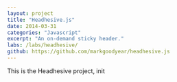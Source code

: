 ```yaml
---
layout: project
title: "Headhesive.js"
date: 2014-03-31
categories: "Javascript"
excerpt: "An on-demand sticky header."
labs: /labs/headhesive/
github: https://github.com/markgoodyear/headhesive.js
---
```


This is the Headhesive project, init
